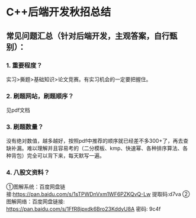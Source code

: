 # C++后端开发秋招总结
## 常见问题汇总（针对后端开发，主观答案，自行甄别）：
### 1. 重要程度？
实习>撕题>基础知识>论文竞赛。有实习机会的一定要把握住。
### 2. 刷题网站，刷题顺序？
见pdf文档
### 3. 刷题数量？
没有绝对数值，越多越好，按照pdf中推荐的顺序就已经差不多300+了，再去查缺补漏。难以理解并且容易考的（二分模板、kmp、快速幂、各种排序算法、各种背包）完全可以背下来，每天默写一遍。
### 4. 八股文资料？
①图解系统：百度网盘链接:https://pan.baidu.com/s/1sTPWDnVxm1WF6PZKQvQ-Lw 提取码:d7va 
②图解网络：百度网盘链接: https://pan.baidu.com/s/1FfR8jpxdk6Bro23KddyU8A  密码: 9c4f
